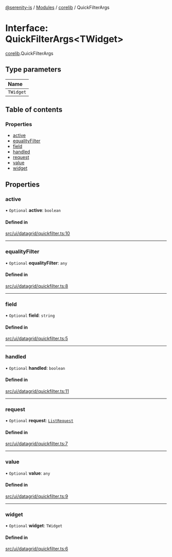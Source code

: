 [@serenity-is](../README.md) / [Modules](../modules.md) / [corelib](../modules/corelib.md) / QuickFilterArgs

# Interface: QuickFilterArgs<TWidget\>

[corelib](../modules/corelib.md).QuickFilterArgs

## Type parameters

| Name |
| :------ |
| `TWidget` |

## Table of contents

### Properties

- [active](corelib.QuickFilterArgs.md#active)
- [equalityFilter](corelib.QuickFilterArgs.md#equalityfilter)
- [field](corelib.QuickFilterArgs.md#field)
- [handled](corelib.QuickFilterArgs.md#handled)
- [request](corelib.QuickFilterArgs.md#request)
- [value](corelib.QuickFilterArgs.md#value)
- [widget](corelib.QuickFilterArgs.md#widget)

## Properties

### active

• `Optional` **active**: `boolean`

#### Defined in

[src/ui/datagrid/quickfilter.ts:10](https://github.com/serenity-is/serenity/blob/master/packages/corelib/src/ui/datagrid/quickfilter.ts#L10)

___

### equalityFilter

• `Optional` **equalityFilter**: `any`

#### Defined in

[src/ui/datagrid/quickfilter.ts:8](https://github.com/serenity-is/serenity/blob/master/packages/corelib/src/ui/datagrid/quickfilter.ts#L8)

___

### field

• `Optional` **field**: `string`

#### Defined in

[src/ui/datagrid/quickfilter.ts:5](https://github.com/serenity-is/serenity/blob/master/packages/corelib/src/ui/datagrid/quickfilter.ts#L5)

___

### handled

• `Optional` **handled**: `boolean`

#### Defined in

[src/ui/datagrid/quickfilter.ts:11](https://github.com/serenity-is/serenity/blob/master/packages/corelib/src/ui/datagrid/quickfilter.ts#L11)

___

### request

• `Optional` **request**: [`ListRequest`](corelib_q.ListRequest.md)

#### Defined in

[src/ui/datagrid/quickfilter.ts:7](https://github.com/serenity-is/serenity/blob/master/packages/corelib/src/ui/datagrid/quickfilter.ts#L7)

___

### value

• `Optional` **value**: `any`

#### Defined in

[src/ui/datagrid/quickfilter.ts:9](https://github.com/serenity-is/serenity/blob/master/packages/corelib/src/ui/datagrid/quickfilter.ts#L9)

___

### widget

• `Optional` **widget**: `TWidget`

#### Defined in

[src/ui/datagrid/quickfilter.ts:6](https://github.com/serenity-is/serenity/blob/master/packages/corelib/src/ui/datagrid/quickfilter.ts#L6)
